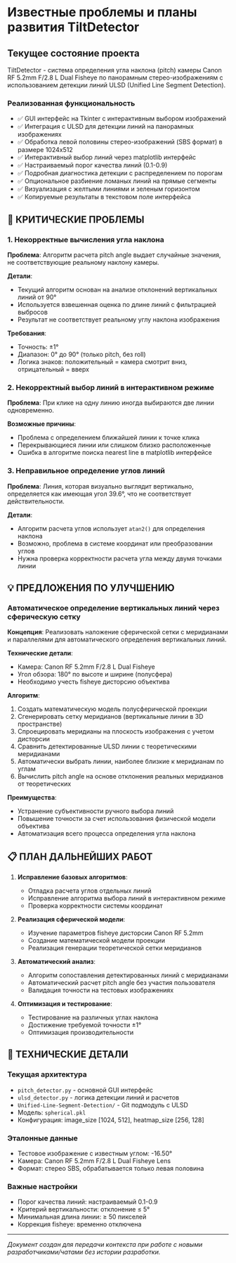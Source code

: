 # Известные проблемы и планы развития TiltDetector

## Текущее состояние проекта

TiltDetector - система определения угла наклона (pitch) камеры Canon RF 5.2mm F/2.8 L Dual Fisheye по панорамным стерео-изображениям с использованием детекции линий ULSD (Unified Line Segment Detection).

### Реализованная функциональность
- ✅ GUI интерфейс на Tkinter с интерактивным выбором изображений
- ✅ Интеграция с ULSD для детекции линий на панорамных изображениях
- ✅ Обработка левой половины стерео-изображений (SBS формат) в размере 1024x512
- ✅ Интерактивный выбор линий через matplotlib интерфейс
- ✅ Настраиваемый порог качества линий (0.1-0.9)
- ✅ Подробная диагностика детекции с распределением по порогам
- ✅ Опциональное разбиение ломаных линий на прямые сегменты
- ✅ Визуализация с желтыми линиями и зеленым горизонтом
- ✅ Копируемые результаты в текстовом поле интерфейса

## 🚨 КРИТИЧЕСКИЕ ПРОБЛЕМЫ

### 1. Некорректные вычисления угла наклона
**Проблема**: Алгоритм расчета pitch angle выдает случайные значения, не соответствующие реальному наклону камеры.

**Детали**:
- Текущий алгоритм основан на анализе отклонений вертикальных линий от 90°
- Используется взвешенная оценка по длине линий с фильтрацией выбросов
- Результат не соответствует реальному углу наклона изображения

**Требования**: 
- Точность: ±1°
- Диапазон: 0° до 90° (только pitch, без roll)
- Логика знаков: положительный = камера смотрит вниз, отрицательный = вверх

### 2. Некорректный выбор линий в интерактивном режиме
**Проблема**: При клике на одну линию иногда выбираются две линии одновременно.

**Возможные причины**:
- Проблема с определением ближайшей линии к точке клика
- Перекрывающиеся линии или слишком близко расположенные
- Ошибка в алгоритме поиска nearest line в matplotlib интерфейсе

### 3. Неправильное определение углов линий
**Проблема**: Линия, которая визуально выглядит вертикально, определяется как имеющая угол 39.6°, что не соответствует действительности.

**Детали**:
- Алгоритм расчета углов использует `atan2()` для определения наклона
- Возможно, проблема в системе координат или преобразовании углов
- Нужна проверка корректности расчета угла между двумя точками линии

## 💡 ПРЕДЛОЖЕНИЯ ПО УЛУЧШЕНИЮ

### Автоматическое определение вертикальных линий через сферическую сетку

**Концепция**: Реализовать наложение сферической сетки с меридианами и параллелями для автоматического определения вертикальных линий.

**Технические детали**:
- Камера: Canon RF 5.2mm F/2.8 L Dual Fisheye
- Угол обзора: 180° по высоте и ширине (полусфера)
- Необходимо учесть fisheye дисторсию объектива

**Алгоритм**:
1. Создать математическую модель полусферической проекции
2. Сгенерировать сетку меридианов (вертикальные линии в 3D пространстве)
3. Спроецировать меридианы на плоскость изображения с учетом дисторсии
4. Сравнить детектированные ULSD линии с теоретическими меридианами
5. Автоматически выбрать линии, наиболее близкие к меридианам по углам
6. Вычислить pitch angle на основе отклонения реальных меридианов от теоретических

**Преимущества**:
- Устранение субъективности ручного выбора линий
- Повышение точности за счет использования физической модели объектива
- Автоматизация всего процесса определения угла наклона

## 📋 ПЛАН ДАЛЬНЕЙШИХ РАБОТ

1. **Исправление базовых алгоритмов**:
   - Отладка расчета углов отдельных линий
   - Исправление алгоритма выбора линий в интерактивном режиме
   - Проверка корректности системы координат

2. **Реализация сферической модели**:
   - Изучение параметров fisheye дисторсии Canon RF 5.2mm
   - Создание математической модели проекции
   - Реализация генерации теоретической сетки меридианов

3. **Автоматический анализ**:
   - Алгоритм сопоставления детектированных линий с меридианами
   - Автоматический расчет pitch angle без участия пользователя
   - Валидация точности на тестовых изображениях

4. **Оптимизация и тестирование**:
   - Тестирование на различных углах наклона
   - Достижение требуемой точности ±1°
   - Оптимизация производительности

## 🔧 ТЕХНИЧЕСКИЕ ДЕТАЛИ

### Текущая архитектура
- `pitch_detector.py` - основной GUI интерфейс
- `ulsd_detector.py` - логика детекции линий и расчетов
- `Unified-Line-Segment-Detection/` - Git подмодуль с ULSD
- Модель: `spherical.pkl`
- Конфигурация: image_size [1024, 512], heatmap_size [256, 128]

### Эталонные данные
- Тестовое изображение с известным углом: -16.50°
- Камера: Canon RF 5.2mm F/2.8 L Dual Fisheye Lens
- Формат: стерео SBS, обрабатывается только левая половина

### Важные настройки
- Порог качества линий: настраиваемый 0.1-0.9
- Критерий вертикальности: отклонение ≤ 5°
- Минимальная длина линии: ≥ 50 пикселей
- Коррекция fisheye: временно отключена

---

*Документ создан для передачи контекста при работе с новыми разработчиками/чатами без истории разработки.* 